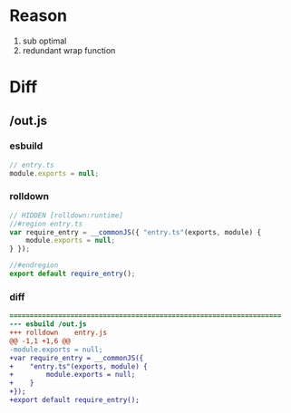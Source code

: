 # Reason
1. sub optimal
2. redundant wrap function
# Diff
## /out.js
### esbuild
```js
// entry.ts
module.exports = null;
```
### rolldown
```js
// HIDDEN [rolldown:runtime]
//#region entry.ts
var require_entry = __commonJS({ "entry.ts"(exports, module) {
	module.exports = null;
} });

//#endregion
export default require_entry();

```
### diff
```diff
===================================================================
--- esbuild	/out.js
+++ rolldown	entry.js
@@ -1,1 +1,6 @@
-module.exports = null;
+var require_entry = __commonJS({
+    "entry.ts"(exports, module) {
+        module.exports = null;
+    }
+});
+export default require_entry();

```